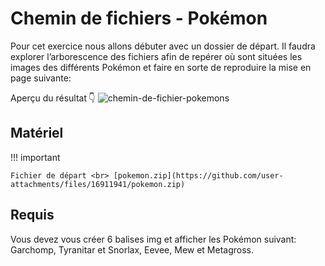 # Chemin de fichiers - Pokémon

Pour cet exercice nous allons débuter avec un dossier de départ. Il faudra explorer l’arborescence des fichiers afin de repérer où sont situées les images des différents Pokémon et faire en sorte de reproduire la mise en page suivante:

Aperçu du résultat 👇
![chemin-de-fichier-pokemons](https://github.com/user-attachments/assets/9489a7b6-7097-4112-a4a1-d0d055e685e4)


## Matériel

!!! important

    Fichier de départ <br> [pokemon.zip](https://github.com/user-attachments/files/16911941/pokemon.zip)



## Requis

Vous devez vous créer 6 balises img et afficher les Pokémon suivant: Garchomp, Tyranitar et Snorlax, Eevee, Mew et Metagross.
